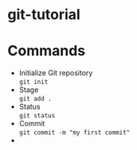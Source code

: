 # git-tutorial


# Commands

 + Initialize Git repository  
   `git init` 
 + Stage  
   `git add .`
 + Status  
   `git status`
 + Commit  
   `git commit -m "my first commit"`
 + 
   

 
